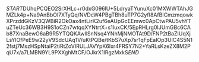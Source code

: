 $START$DUhqPCQEO2SrXHLc+r0dxG096lU+5LdryaTYunuXc01MXWWTAhJGMZLk4p+Na9AnBbOl7XTyQq/NVDcW4PBgTBh8uTP7G2yfI8AfBICmzmqowkXPrzddGKzV3QWBiR2OkOax4ntLirK2uf6eAUpGcEEmwc0ApCtwPAU5vhYTuZTeUc36WB3H9S1oCZn7wtqqXYNtrtX+s1IuxCK/5EpRHLrg0IJUmGBc6CAb87XnaBewO6aB9R5YTQQKAwIlSnNsq4YNhMjNMOTAt9D/FNP2tBaZIUqXjLsYlOfPeE9w22yV9SdcUAq1V/uKtPQBe/tKbS7uXp7sr1qFpEaIOp3UIC4S5N12fstj7MszHSpNtaiP2tiRtZoVIRULJAVYpK6Ixr4FRSY7N2+YaRLsKzeZX8M2PqU7x/a7LMBN9YL9PXXghMtCF/OJkrX1IRgzMxkS$END$